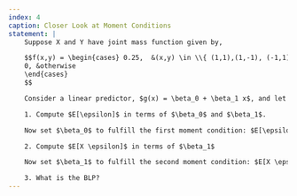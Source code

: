 ```yaml
---
index: 4
caption: Closer Look at Moment Conditions
statement: |
    Suppose X and Y have joint mass function given by,

    $$f(x,y) = \begin{cases} 0.25,  &(x,y) \in \\{ (1,1),(1,-1), (-1,1), (-1,-1) \\} \\\\\
    0, &otherwise
    \end{cases}
    $$

    Consider a linear predictor, $g(x) = \beta_0 + \beta_1 x$, and let $\epsilon = Y - g(X)$ be the error term.

    1. Compute $E[\epsilon]$ in terms of $\beta_0$ and $\beta_1$.

    Now set $\beta_0$ to fulfill the first moment condition: $E[\epsilon] = 0$.

    2. Compute $E[X \epsilon]$ in terms of $\beta_1$

    Now set $\beta_1$ to fulfill the second moment condition: $E[X \epsilon] = 0$.

    3. What is the BLP?
---
```

